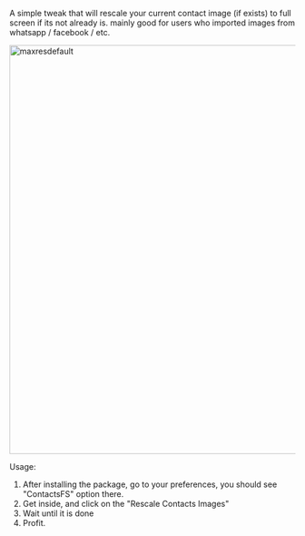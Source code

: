 A simple tweak that will rescale your current contact image (if exists) to full screen if its not already is. mainly good for users who imported images from whatsapp / facebook / etc.



<img width="630" height="720" alt="maxresdefault" src="https://github.com/user-attachments/assets/337576bd-28d6-4ab6-983f-4a458c979ee4" />


Usage: 
1. After installing the package, go to your preferences, you should see "ContactsFS" option there.
2. Get inside, and click on the "Rescale Contacts Images"
3. Wait until it is done
4. Profit.
